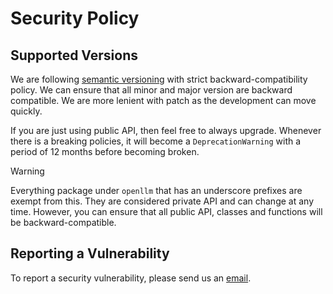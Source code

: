 # Security Policy

## Supported Versions

We are following [semantic versioning](https://semver.org/) with strict
backward-compatibility policy. We can ensure that all minor and major version
are backward compatible. We are more lenient with patch as the development can
move quickly.

If you are just using public API, then feel free to always upgrade. Whenever
there is a breaking policies, it will become a `DeprecationWarning` with a
period of 12 months before becoming broken.

> [!WARNING]
> Everything package under `openllm` that has an underscore prefixes
> are exempt from this. They are considered private API and can change at any
> time. However, you can ensure that all public API, classes and functions will
> be backward-compatible.

## Reporting a Vulnerability

To report a security vulnerability, please send us an
[email](contact@bentoml.com).
